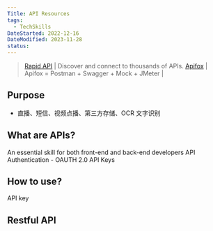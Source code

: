 ```yaml
---
Title: API Resources
tags:
  - TechSkills
DateStarted: 2022-12-16
DateModified: 2023-11-28
status: 
---
```


> [Rapid API](https://rapidapi.com/hub) | Discover and connect to thousands of APIs.
> [Apifox](https://apifox.cn) | Apifox = Postman + Swagger + Mock + JMeter |

## Purpose
- 直播、短信、视频点播、第三方存储、OCR 文字识别
## What are APIs?

An essential skill for both front-end and back-end developers
API Authentication - OAUTH 2.0
API Keys

## How to use?

API key

## Restful API
